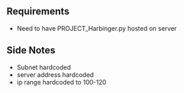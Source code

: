 ## Requirements
  - Need to have PROJECT_Harbinger.py hosted on server
## Side Notes
  - Subnet hardcoded
  - server address hardcoded
  - ip range hardcoded to 100-120
